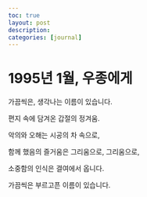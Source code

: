 ```yaml
---
toc: true
layout: post
description:
categories: [journal]
---
```

# 1995년 1월, 우종에게

가끔씩은,
생각나는 이름이 있습니다.

편지 속에 담겨온
갑절의 정겨움.

악의와 오해는
시공의 차 속으로,

함께 했음의 즐거움은
그리움으로, 그리움으로,

소중함의 인식은
결여에서 옵니다.

가끔씩은 부르고픈
이름이 있습니다.
